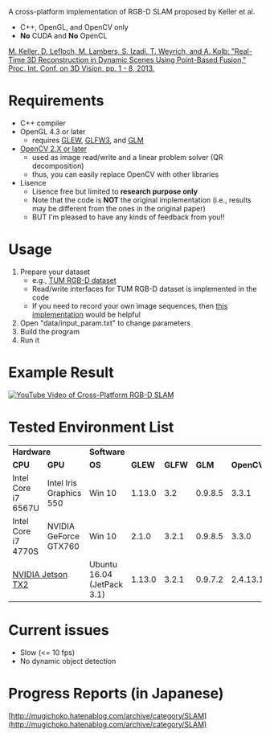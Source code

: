 A cross-platform implementation of RGB-D SLAM proposed by Keller et al.
* C++, OpenGL, and OpenCV only
* **No** CUDA and **No** OpenCL

[M. Keller, D. Lefloch, M. Lambers, S. Izadi, T. Weyrich, and A. Kolb: "Real-Time 3D Reconstruction in Dynamic Scenes Using Point-Based Fusion," Proc. Int. Conf. on 3D Vision, pp. 1 - 8, 2013.](http://ieeexplore.ieee.org/document/6599048/)

# Requirements

* C++ compiler
* OpenGL 4.3 or later
    * requires [GLEW](http://glew.sourceforge.net/), [GLFW3](http://www.glfw.org/), and [GLM](https://glm.g-truc.net/0.9.8/index.html)
* [OpenCV 2.X or later](https://opencv.org/)
    * used as image read/write and a linear problem solver (QR decomposition)
    * thus, you can easily replace OpenCV with other libraries
* Lisence
	* Lisence free but limited to **research purpose only**
	* Note that the code is **NOT** the original implementation (i.e., results may be different from the ones in the original paper)
	* BUT I'm pleased to have any kinds of feedback from you!!

# Usage

1. Prepare your dataset
	* e.g., [TUM RGB-D dataset](https://vision.in.tum.de/data/datasets/rgbd-dataset)
	* Read/write interfaces for TUM RGB-D dataset is implemented in the code
	* If you need to record your own image sequences, then [this implementation](https://github.com/chaowang15/RGBDCapture) would be helpful
2. Open "data/input_param.txt" to change parameters
3. Build the program
4. Run it

# Example Result

[![YouTube Video of Cross-Platform RGB-D SLAM](https://img.youtube.com/vi/0sRPtVyJc5w/0.jpg)](https://www.youtube.com/watch?v=0sRPtVyJc5w)

# Tested Environment List
<table>
	<tbody>
		<tr>
			<td colspan="2"><b>Hardware</b></td>
			<td colspan="5"><b>Software</b></td>
		</tr>
		<tr>
			<td><b>CPU</b></td>
			<td><b>GPU</b></td>
			<td><b>OS</b></td>
			<td><b>GLEW</b></td>
			<td><b>GLFW</b></td>
			<td><b>GLM</b></td>
			<td><b>OpenCV</b></td>
		</tr>
		<tr>
			<td>Intel Core i7 6567U</td>
			<td>Intel Iris Graphics 550</td>
			<td>Win 10</td>
			<td>1.13.0</td>
			<td>3.2</td>
			<td>0.9.8.5</td>
			<td>3.3.1</td>
		</tr>
		<tr>
			<td>Intel Core i7 4770S</td>
			<td>NVIDIA GeForce GTX760</td>
			<td>Win 10</td>
			<td>2.1.0</td>
			<td>3.2.1</td>
			<td>0.9.8.5</td>
			<td>3.3.0</td>
		</tr>
		<tr>
			<td colspan="2"><a href="https://developer.nvidia.com/embedded/buy/jetson-tx2" target="_blank">NVIDIA Jetson TX2</a></td>
			<td>Ubuntu 16.04 (JetPack 3.1)</td>
			<td>1.13.0</td>
			<td>3.2.1</td>
			<td>0.9.7.2</td>
			<td>2.4.13.1</td>
		</tr>
	</tbody>
</table>

# Current issues

* Slow (<= 10 fps)
* No dynamic object detection

# Progress Reports (in Japanese)

[http://mugichoko.hatenablog.com/archive/category/SLAM](http://mugichoko.hatenablog.com/archive/category/SLAM)